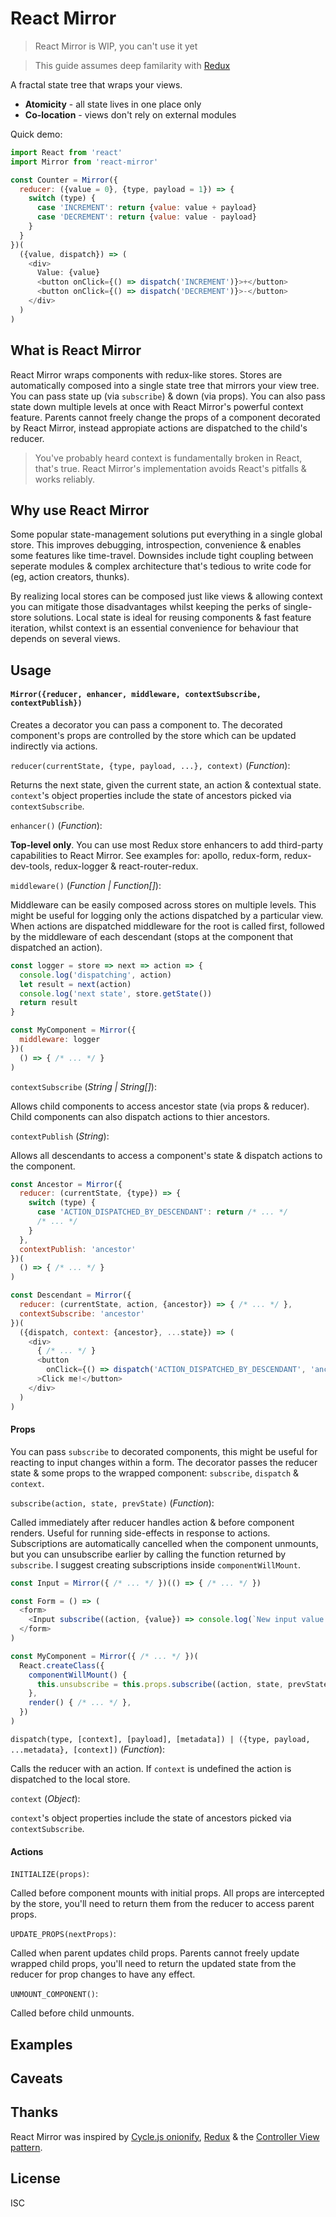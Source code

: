 React Mirror
============

> React Mirror is WIP, you can't use it yet

> This guide assumes deep familarity with [Redux](https://github.com/reactjs/redux)

A fractal state tree that wraps your views.

* **Atomicity** - all state lives in one place only
* **Co-location** - views don't rely on external modules

Quick demo:

```js
import React from 'react'
import Mirror from 'react-mirror'

const Counter = Mirror({
  reducer: ({value = 0}, {type, payload = 1}) => {
    switch (type) {
      case 'INCREMENT': return {value: value + payload}
      case 'DECREMENT': return {value: value - payload}
    }
  }
})(
  ({value, dispatch}) => (
    <div>
      Value: {value}
      <button onClick={() => dispatch('INCREMENT')}>+</button>
      <button onClick={() => dispatch('DECREMENT')}>-</button>
    </div>
  )
)
```

## What is React Mirror

React Mirror wraps components with redux-like stores. Stores are automatically composed into a single state tree that mirrors your view tree. You can pass state up (via `subscribe`) & down (via props). You can also pass state down multiple levels at once with React Mirror's powerful context feature. Parents cannot freely change the props of a component decorated by React Mirror, instead appropiate actions are dispatched to the child's reducer.

> You've probably heard context is fundamentally broken in React, that's true. React Mirror's implementation avoids React's pitfalls & works reliably.

## Why use React Mirror

Some popular state-management solutions put everything in a single global store. This improves debugging, introspection, convenience & enables some features like time-travel. Downsides include tight coupling between seperate modules & complex architecture that's tedious to write code for (eg, action creators, thunks).

By realizing local stores can be composed just like views & allowing context you can mitigate those disadvantages whilst keeping the perks of single-store solutions. Local state is ideal for reusing components & fast feature iteration, whilst context is an essential convenience for behaviour that depends on several views.

## Usage

#### `Mirror({reducer, enhancer, middleware, contextSubscribe, contextPublish})`

Creates a decorator you can pass a component to. The decorated component's props are controlled by the store which can be updated indirectly via actions.

`reducer(currentState, {type, payload, ...}, context)` (*Function*):

Returns the next state, given the current state, an action & contextual state. `context`'s object properties include the state of ancestors picked via `contextSubscribe`.

`enhancer()` (*Function*):

**Top-level only**. You can use most Redux store enhancers to add third-party capabilities to React Mirror. See examples for: apollo, redux-form, redux-dev-tools, redux-logger & react-router-redux.

`middleware()` (*Function | Function[]*):

Middleware can be easily composed across stores on multiple levels. This might be useful for logging only the actions dispatched by a particular view. When actions are dispatched middleware for the root is called first, followed by the middleware of each descendant (stops at the component that dispatched an action).

```js
const logger = store => next => action => {
  console.log('dispatching', action)
  let result = next(action)
  console.log('next state', store.getState())
  return result
}

const MyComponent = Mirror({
  middleware: logger
})(
  () => { /* ... */ }
)
```

`contextSubscribe` (*String | String[]*):

Allows child components to access ancestor state (via props & reducer). Child components can also dispatch actions to thier ancestors.

`contextPublish` (*String*):

Allows all descendants to access a component's state & dispatch actions to the component.

```js
const Ancestor = Mirror({
  reducer: (currentState, {type}) => {
    switch (type) {
      case 'ACTION_DISPATCHED_BY_DESCENDANT': return /* ... */
      /* ... */
    }
  },
  contextPublish: 'ancestor'
})(
  () => { /* ... */ }
)

const Descendant = Mirror({
  reducer: (currentState, action, {ancestor}) => { /* ... */ },
  contextSubscribe: 'ancestor'
})(
  ({dispatch, context: {ancestor}, ...state}) => (
    <div>
      { /* ... */ }
      <button
        onClick={() => dispatch('ACTION_DISPATCHED_BY_DESCENDANT', 'ancestor', null)}
      >Click me!</button>
    </div>
  )
)

```

#### Props

You can pass `subscribe` to decorated components, this might be useful for reacting to input changes within a form. The decorator passes the reducer state & some props to the wrapped component: `subscribe`, `dispatch` & `context`.

`subscribe(action, state, prevState)` (*Function*):

Called immediately after reducer handles action & before component renders. Useful for running side-effects in response to actions. Subscriptions are automatically cancelled when the component unmounts, but you can unsubscribe earlier by calling the function returned by `subscribe`. I suggest creating subscriptions inside `componentWillMount`.

```js
const Input = Mirror({ /* ... */ })(() => { /* ... */ })

const Form = () => (
  <form>
    <Input subscribe((action, {value}) => console.log(`New input value: ${value}`)) />
  </form>
)
```

```js
const MyComponent = Mirror({ /* ... */ })(
  React.createClass({
    componentWillMount() {
      this.unsubscribe = this.props.subscribe((action, state, prevState) => { /* ... */ })
    },
    render() { /* ... */ },
  })
)
```

`dispatch(type, [context], [payload], [metadata]) | ({type, payload, ...metadata}, [context])` (*Function*):

Calls the reducer with an action. If `context` is undefined the action is dispatched to the local store.

`context` (*Object*):

`context`'s object properties include the state of ancestors picked via `contextSubscribe`.

#### Actions

`INITIALIZE(props)`:

Called before component mounts with initial props. All props are intercepted by the store, you'll need to return them from the reducer to access parent props.

`UPDATE_PROPS(nextProps)`:

Called when parent updates child props. Parents cannot freely update wrapped child props, you'll need to return the updated state from the reducer for prop changes to have any effect.

`UNMOUNT_COMPONENT()`:

Called before child unmounts.

## Examples

## Caveats

## Thanks

React Mirror was inspired by [Cycle.js onionify](https://github.com/staltz/cycle-onionify), [Redux](https://github.com/reactjs/redux) & the [Controller View](http://blog.andrewray.me/the-reactjs-controller-view-pattern/) [pattern](https://facebook.github.io/flux/docs/todo-list.html#listening-to-changes-with-a-controller-view).

## License

ISC
